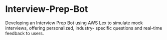 # Interview-Prep-Bot
Developing an Interview Prep Bot using AWS Lex to simulate mock interviews, offering personalized, industry- specific questions and real-time feedback to users.
